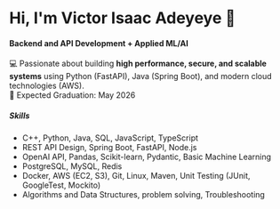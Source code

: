 # Hi, I'm Victor Isaac Adeyeye 👋

#### Backend and API Development + Applied ML/AI
💻 Passionate about building **high performance, secure, and scalable systems** using Python (FastAPI), Java (Spring Boot), and modern cloud technologies (AWS). <br>
📅 Expected Graduation: May 2026 

##### Skills
- C++, Python, Java, SQL, JavaScript, TypeScript<br>
- REST API Design, Spring Boot, FastAPI, Node.js <br>
- OpenAI API, Pandas, Scikit-learn, Pydantic, Basic Machine Learning
- PostgreSQL, MySQL, Redis<br>
- Docker, AWS (EC2, S3), Git, Linux, Maven, Unit Testing (JUnit, GoogleTest, Mockito) <br>
- Algorithms and Data Structures, problem solving, Troubleshooting <br> 
